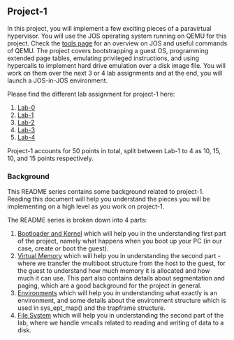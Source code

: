 ## Project-1

In this project, you will implement a few exciting pieces of a paravirtual hypervisor.
You will use the JOS operating system running on QEMU for this project.
Check the [tools page](https://github.com/vijay03/cs360v-f20/blob/master/tools.md) for an overview on JOS and useful commands of QEMU.
The project covers bootstrapping a guest OS, programming extended page tables, emulating privileged instructions, and using hypercalls
to implement hard drive emulation over a disk image file. You will work on them over the next 3 or 4 lab assignments and at the end,
you will launch a JOS-in-JOS environment. 

Please find the different lab assignment for project-1 here:

1. [Lab-0](https://github.com/vijay03/cs360v-f21/blob/master/Lab0.md)
2. [Lab-1](https://github.com/vijay03/cs360v-f21/blob/master/Lab1.md)
3. [Lab-2](https://github.com/vijay03/cs360v-f21/blob/master/Lab2.md)
4. [Lab-3](https://github.com/vijay03/cs360v-f21/blob/master/Lab3.md)
5. [Lab-4](https://github.com/vijay03/cs360v-f21/blob/master/Lab4.md)

Project-1 accounts for 50 points in total, split between Lab-1 to 4 as 10, 15, 10, and 15 points respectively.

### Background

This README series contains some background related to project-1. Reading this document will help you understand the pieces you will be implementing on a high level as you work on project-1.

The README series is broken down into 4 parts:
1. [Bootloader and Kernel](https://github.com/vijay03/cs360v-f20/blob/master/bootloader.md) which will help you in the understanding first part of the project, namely what happens when you boot up your PC (in our case, create or boot the guest).
2. [Virtual Memory](https://github.com/vijay03/cs360v-f20/blob/master/virtual_memory.md) which will help you in understanding the second part - where we transfer the multiboot structure from the host to the guest, for the guest to understand how much memory it is allocated and how much it can use. This part also contains details about segmentation and paging, which are a good background for the project in general.
3. [Environments](https://github.com/vijay03/cs360v-f20/blob/master/environments.md) which will help you in understanding what exactly is an environment, and some details about the environment structure which is used in sys_ept_map() and the trapframe structure.
4. [File System](https://github.com/vijay03/cs360v-f20/blob/master/file_system.md) which will help you in understanding the second part of the lab, where we handle vmcalls related to reading and writing of data to a disk.
